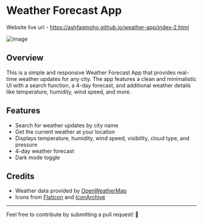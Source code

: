 ﻿# Weather Forecast App

Website live url - https://ashfaqmoho.github.io/weather-app/index-2.html

![image](https://github.com/user-attachments/assets/4f763dfc-b3df-4ed4-a076-32def5a7d9b1)

## Overview
This is a simple and responsive Weather Forecast App that provides real-time weather updates for any city. The app features a clean and minimalistic UI with a search function, a 4-day forecast, and additional weather details like temperature, humidity, wind speed, and more.

## Features
- Search for weather updates by city name
- Get the current weather at your location
- Displays temperature, humidity, wind speed, visibility, cloud type, and pressure
- 4-day weather forecast
- Dark mode toggle

## Credits
- Weather data provided by [OpenWeatherMap](https://openweathermap.org/)
- Icons from [Flaticon](https://www.flaticon.com/) and [IconArchive](https://www.iconarchive.com/)

---
Feel free to contribute by submitting a pull request! 🚀

